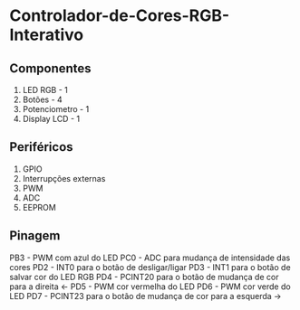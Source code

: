 # Controlador-de-Cores-RGB-Interativo

## Componentes
1. LED RGB - 1
2. Botões - 4
3. Potenciometro - 1
4. Display LCD - 1

## Periféricos
1. GPIO
2. Interrupções externas
3. PWM
4. ADC
5. EEPROM

## Pinagem
PB3 - PWM com azul do LED
PC0 - ADC para mudança de intensidade das cores
PD2 - INT0 para o botão de desligar/ligar
PD3 - INT1 para o botão de salvar cor do LED RGB
PD4 - PCINT20 para o botão de mudança de cor para a direita <-
PD5 - PWM cor vermelha do LED
PD6 - PWM cor verde do LED
PD7 - PCINT23 para o botão de mudança de cor para a esquerda ->
